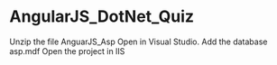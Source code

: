 # AngularJS_DotNet_Quiz
Unzip the file AnguarJS_Asp
Open in Visual Studio.
Add the database asp.mdf
Open the project in IIS
